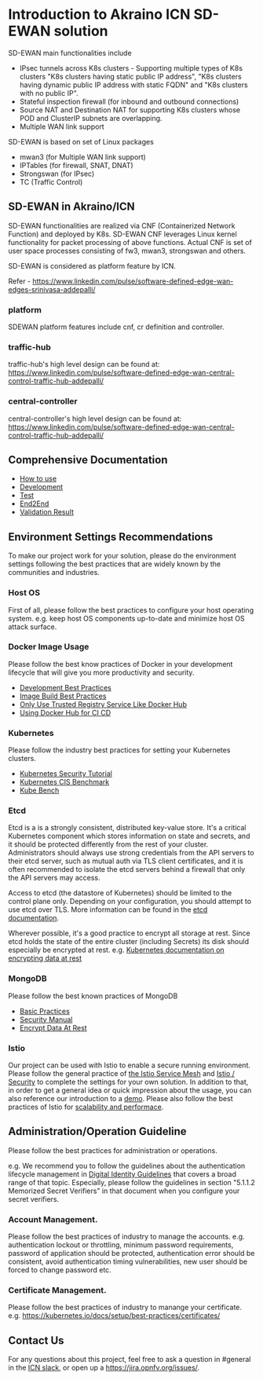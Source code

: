 # Introduction to Akraino ICN SD-EWAN solution

SD-EWAN main functionalities include

* IPsec tunnels across K8s clusters - Supporting multiple types of K8s clusters
"K8s clusters having static public IP address", "K8s clusters having dynamic public
IP address with static FQDN" and "K8s clusters with no public IP".
* Stateful inspection firewall (for inbound and outbound connections)
* Source NAT and Destination NAT for supporting K8s clusters whose POD and
ClusterIP subnets are overlapping.
* Multiple WAN link support

SD-EWAN is based on set of Linux packages

* mwan3 (for Multiple WAN link support)
* IPTables (for firewall, SNAT, DNAT)
* Strongswan (for IPsec)
* TC (Traffic Control)

## SD-EWAN in Akraino/ICN

SD-EWAN functionalities are realized via CNF (Containerized Network Function)
and deployed by K8s. SD-EWAN CNF leverages Linux kernel functionality for packet
processing of above functions. Actual CNF is set of user space processes
consisting of fw3, mwan3, strongswan and others.

SD-EWAN is considered as platform feature by ICN.

Refer - https://www.linkedin.com/pulse/software-defined-edge-wan-edges-srinivasa-addepalli/

### platform
SDEWAN platform features include cnf, cr definition and controller.

### traffic-hub
traffic-hub's high level design can be found at: https://www.linkedin.com/pulse/software-defined-edge-wan-central-control-traffic-hub-addepalli/

### central-controller
central-controller's high level design can be found at: https://www.linkedin.com/pulse/software-defined-edge-wan-central-control-traffic-hub-addepalli/

## Comprehensive Documentation
- [How to use](platform/crd-ctrlr#deployment-guide)
- [Development](platform/crd-ctrlr#developer-guide)
- [Test](platform/test#sdewan-solution-e2e-test)
- [End2End](https://wiki.akraino.org/display/AK/ICN+R3+Test+Document#ICNR3TestDocument-SDEWAN)
- [Validation Result](https://wiki.akraino.org/display/AK/ICN+R3+Test+Document#ICNR3TestDocument-BluValTesting)

## Environment Settings Recommendations
To make our project work for your solution, please do the environment settings following the best practices that are widely known by the communities and industries.

### Host OS
First of all, please follow the best practices to configure your host operating system.
e.g. keep host OS components up-to-date and minimize host OS attack surface.

### Docker Image Usage
Please follow the best know practices of Docker in your development lifecycle that will give you more productivity and security.

- [Development Best Practices](https://docs.docker.com/develop/dev-best-practices/)
- [Image Build Best Practices](https://docs.docker.com/get-started/09_image_best/)
- [Only Use Trusted Registry Service Like Docker Hub](https://docs.docker.com/docker-hub/)
- [Using Docker Hub for CI CD](https://docs.docker.com/ci-cd/best-practices/)

### Kubernetes
Please follow the industry best practices for setting your Kubernetes clusters.
- [Kubernetes Security Tutorial](https://kubernetes.io/docs/tutorials/security/)
- [Kubernetes CIS Benchmark](https://www.aquasec.com/cloud-native-academy/kubernetes-in-production/kubernetes-cis-benchmark-best-practices-in-brief/)
- [Kube Bench](https://github.com/aquasecurity/kube-bench)

### Etcd
Etcd is a is a strongly consistent, distributed key-value store. It's a critical Kubernetes component which stores information on state and secrets, and it should be protected differently from the rest of your cluster. Administrators should always use strong credentials from the API servers to their etcd server, such as mutual auth via TLS client certificates, and it is often recommended to isolate the etcd servers behind a firewall that only the API servers may access.

Access to etcd (the datastore of Kubernetes) should be limited to the control plane only. Depending on your configuration, you should attempt to use etcd over TLS. More information can be found in the [etcd documentation](https://github.com/etcd-io/etcd/tree/master/Documentation).

Wherever possible, it's a good practice to encrypt all storage at rest. Since etcd holds the state of the entire cluster (including Secrets) its disk should especially be encrypted at rest. e.g. [Kubernetes documentation on encrypting data at rest](https://kubernetes.io/docs/tasks/administer-cluster/encrypt-data/)


### MongoDB
Please follow the best known practices of MongoDB
- [Basic Practices](https://www.mongodb.com/basics/best-practices)
- [Security Manual](https://www.mongodb.com/docs/manual/security/)
- [Encrypt Data At Rest](https://www.mongodb.com/docs/manual/core/security-encryption-at-rest/)

### Istio
Our project can be used with Istio to enable a secure running environment. Please follow the general practice of [the Istio Service Mesh](https://istio.io/latest/about/service-mesh/) and [Istio / Security](https://istio.io/latest/docs/concepts/security/) to complete the settings for your own solution. In addition to that, in order to get a general idea or quick impression about the usage, you can also reference our introduction to a [demo](https://github.com/intel-sandbox/akraino-sdewan/tree/main/central-controller/docs/istio).
Please also follow the best practices of Istio for [scalability and performace](https://istio.io/latest/docs/ops/deployment/performance-and-scalability/).


## Administration/Operation Guideline
Please follow the best practices for administration or operations.


e.g. We recommend you to follow the guidelines about the authentication lifecycle management in [Digital Identity Guidelines](https://pages.nist.gov/800-63-3/sp800-63b.html) that covers a broad range of that topic. Especially, please follow the guidelines in section "5.1.1.2 Memorized Secret Verifiers" in that document when you configure your secret verifiers.

### Account Management.
Please follow the best practices of industry to manage the accounts. e.g. authentication lockout or throttling, minimum password requirements, password of application should be protected, authentication error should be consistent, avoid authentication timing vulnerabilities, new user should be forced to change password etc.

### Certificate Management.
Please follow the best practices of industry to manange your certificate. e.g. https://kubernetes.io/docs/setup/best-practices/certificates/

## Contact Us

For any questions about this project, feel free to ask a question in
#general in the [ICN slack](https://akraino-icn-admin.herokuapp.com/), or open up a https://jira.opnfv.org/issues/.
